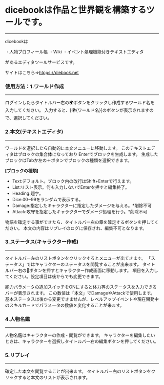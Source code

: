 # dicebookは作品と世界観を構築するツールです。
---

dicebookは

・人物プロフィール帳
・Wiki
・イベント処理機能付きテキストエディタ

があるエディタツールサービスです。

サイトはこちら⇒<htpps://diebook.net>



### 使用方法：1.ワールド作成
---
ログインしたらタイトルバー右の🌍ボタンをクリックし作成するワールド名を入力してください。
入力すると、[🌍{ワールド名}]のボタンが表示されますので、選択してください。

### 2.本文(テキストエディタ)
---
ワールドを選択したら自動的に本文メニューに移動します。
このテキストエディタはブロックの集合体になっており
Enterでブロックを生成します。
生成したブロックはTabか左の＋ボタンでブロックの種類を選択できます。

**[ブロックの種類]**
* Text:デフォルト。ブロック内の改行はShift+Enterで行えます。
* List:リスト表示。何も入力しないでEnterを押すと編集終了。
* Heading:題字。
* Dice:00~99をランダムで表示する。
* Damage:指定したキャラクターに指定したダメージを与える。*削除不可
* Attack:攻守を指定したキャラクターでダメージ処理を行う。*削除不可

物語を確定する事ができたら、タイトルバー右の章を確定するボタンを押してください。
本文の内容はリプレイのログに保存され、編集不可となります。

### 3.ステータス(キャラクター作成)
---
タイトルバー左のリストボタンをクリックするとメニューが出てきます。
「ステータス」ではキャラクターのステータスを閲覧することが出来ます。
タイトルバー右の👤ボタンを押すとキャラクター作成画面に移動します。
項目を入力してください。設定項目は後からでも変更できます。

能力パラメータの追加スイッチをONにすると体力等のステータスを入力できるバーが表示されます。
この数値は「本文」でDamageやAttackで使用します。
基本ステータスは後から変更できませんが、レベルアップイベントや現在開発中のスキルカードでパラメータの数値を変化することが来ます。

### 4.人物名鑑
---
人物名鑑はキャラクターの作成・閲覧ができます。
キャラクターを編集したいときは、キャラクターを選択しタイトルバー右の編集ボタンを押してください。

### 5.リプレイ
---
確定した本文を閲覧することが出来ます。
タイトルバー右のリストボタンをクリックすると本文のリストが表示されます。


